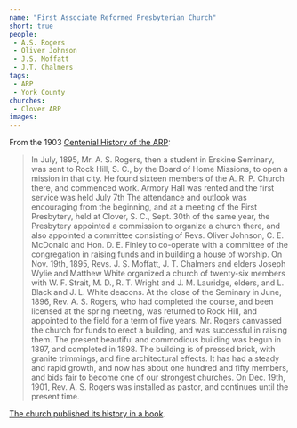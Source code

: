 ```yaml
---
name: "First Associate Reformed Presbyterian Church"
short: true
people:
 - A.S. Rogers
 - Oliver Johnson
 - J.S. Moffatt
 - J.T. Chalmers
tags:
 - ARP
 - York County
churches: 
 - Clover ARP
images:
---
```


From the 1903 [Centenial History of the ARP](https://books.google.com/books?id=eco5AQAAMAAJ):

> In July, 1895, Mr. A. S. Rogers, then a student in Erskine Seminary, was sent to Rock Hill, S. C., by the Board of Home Missions, to open a mission in that city. He found sixteen members of the A. R. P. Church there, and commenced work. Armory Hall was rented and the first service was held July 7th The attendance and outlook was encouraging from the beginning, and at a meeting of the First Presbytery, held at Clover, S. C., Sept. 30th of the same year, the Presbytery appointed a commission to organize a church there, and also appointed a committee consisting of Revs. Oliver Johnson, C. E. McDonald and Hon. D. E. Finley to co-operate with a committee of the congregation in raising funds and in building a house of worship. On Nov. 19th, 1895, Revs. J. S. Moffatt, J. T. Chalmers and elders Joseph Wylie and Matthew White organized a church of twenty-six members with W. F. Strait, M. D., R. T. Wright and J. M. Lauridge, elders, and L. Black and J. L. White deacons. At the close of the Seminary in June, 1896, Rev. A. S. Rogers, who had completed the course, and been licensed at the spring meeting, was returned to Rock Hill, and appointed to the field for a term of five years. Mr. Rogers canvassed the church for funds to erect a building, and was successful in raising them. The present beautiful and commodious building was begun in 1897, and completed in 1898. The building is of pressed brick, with granite trimmings, and fine architectural effects. It has had a steady and rapid growth, and now has about one hundred and fifty members, and bids fair to become one of our strongest churches. On Dec. 19th, 1901, Rev. A. S. Rogers was installed as pastor, and continues until the present time.

[The church published its history in a book](http://pailssc.org/search~S5?/Xhistory+associate+reformed&SORT=D&searchscope=5/Xhistory+associate+reformed&SORT=D&searchscope=5&SUBKEY=history+associate+reformed/1%2C187%2C187%2CB/frameset&FF=Xhistory+associate+reformed&SORT=D&searchscope=5&18%2C18%2C).
